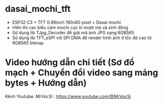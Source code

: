 # dasai_mochi_tft
- ESP32 C3 + TFT 0.96inch 160x80 pixel = Dasai mochi
- Hiển thị cac biểu cảm mochi cực kì mượt mà và sinh động
- Sử dụng lib TJpg_Decoder để giải mã ảnh JPG sang RGB565
- Sử dụng lib TFT_eSPI với SPI DMA để render hình ảnh ở tốc độ cao từ RGB565 bitmap

# Video hướng dẫn chi tiết (Sơ đồ mạch + Chuyển đổi video sang mảng bytes + Hướng dẫn)
Kênh Youtube: *MrVocSi* : https://www.youtube.com/@MrVocSi
